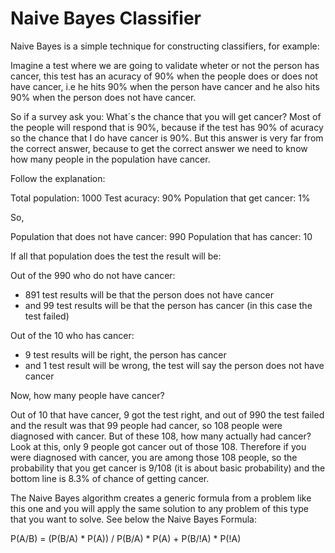 # Naive Bayes Classifier

Naive Bayes is a simple technique for constructing classifiers, for example:

Imagine a test where we are going to validate wheter or not the person has cancer, this test has an acuracy of 90% when the people does or does not have cancer, i.e he hits 90% when the person have cancer and he also hits 90% when the person does not have cancer.

So if a survey ask you: What´s the chance that you will get cancer?
Most of the people will respond that is 90%, because if the test has 90% of acuracy so the chance that I do have cancer is 90%. But this answer is very far from the correct answer, because to get the correct answer we need to know how many people in the population have cancer.

Follow the explanation:

Total population: 1000
Test acuracy: 90%
Population that get cancer: 1%

So,

Population that does not have cancer: 990
Population that has cancer: 10

If all that population does the test the result will be:

Out of the 990 who do not have cancer:
 - 891 test results will be that the person does not have cancer
 - and 99 test results will be that the person has cancer (in this case the test failed)


Out of the 10 who has cancer:
 - 9 test results will be right, the person has cancer
 - and 1 test result will be wrong, the test will say the person does not have cancer

 Now, how many people have cancer?

Out of 10 that have cancer, 9 got the test right, and out of 990 the test failed and the result was that 99 people had cancer, so 108 people were diagnosed with cancer. But of these 108, how many actually had cancer? Look at this, only 9 people got cancer out of those 108. Therefore if you were diagnosed with cancer, you are among those 108 people, so the probability that you get cancer is 9/108 (it is about basic probability) and the bottom line is 8.3% of chance of getting cancer.

The Naive Bayes algorithm creates a generic formula from a problem like this one and you will apply the same solution to any problem of this type that you  want to solve. See below the Naive Bayes Formula:

P(A/B) = (P(B/A) * P(A)) / P(B/A) * P(A) + P(B/!A) * P(!A)
